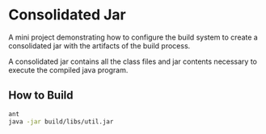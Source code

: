 # Consolidated Jar

A mini project demonstrating how to configure the build system to create
a consolidated jar with the artifacts of the build process.

A consolidated jar contains all the class files and jar contents necessary to
execute the compiled java program.

## How to Build

```bash
ant
java -jar build/libs/util.jar
```
